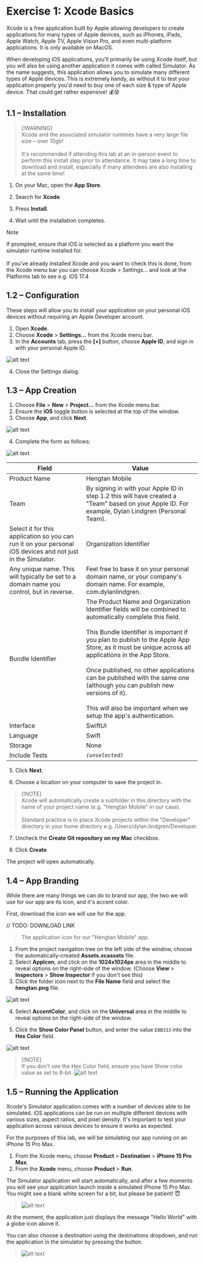 # Exercise 1: Xcode Basics
Xcode is a free application built by Apple allowing developers to create applications for many types of Apple devices, such as iPhones, iPads, Apple Watch, Apple TV, Apple Vision Pro, and even multi-platform applications. It is only available on MacOS.

When developing iOS applications, you'll primarily be using Xcode itself, but you will also be using another application it comes with called Simulator. As the name suggests, this application allows you to simulate many different types of Apple devices. This is extremely handy, as without it to test your application properly you'd need to buy one of each size & type of Apple device. That could get rather expensive! 💰😰

## 1.1 – Installation
> [!WARNING]<br/>
> Xcode and the associated simulator runtimes have a very large file size – over 10gb!<br/><br/>
> It's recommended if attending this lab at an in-person event to perform this install step prior to attendance. It may take a long time to download and install, especially if many attendees are also installing at the same time!

1. On your Mac, open the **App Store**.

2. Search for **Xcode**.

3. Press **Install**.

4. Wait until the installation completes.

> [!NOTE]  
> If prompted, ensure that iOS is selected as a platform you want the simulator runtime installed for.<br/><br/>
> If you've already installed Xcode and you want to check this is done, from the Xcode menu bar you can choose Xcode > Settings... and look at the Platforms tab to see e.g. iOS 17.4

## 1.2 – Configuration
These steps will allow you to install your application on your personal iOS devices without requiring an Apple Developer account.

1. Open **Xcode**.
2. Choose **Xcode** > **Settings...** from the Xcode menu bar.
3. In the **Accounts** tab, press the **[+]** button, choose **Apple ID**, and sign in with your personal Apple ID.

![alt text](images/01-01-accounts.png "The Accounts tab in Xcode Settings showing it signed in with an Apple ID.")

4. Close the Settings dialog.

## 1.3 – App Creation
1. Choose **File** > **New** > **Project...** from the Xcode menu bar.
2. Ensure the **iOS** toggle button is selected at the top of the window.
3. Choose **App**, and click **Next**.

![alt text](images/01-02-template.png)

4. Complete the form as follows:

![alt text](images/01-03-options.png)

| Field | Value |
| --- | --- |
| Product Name | Hengtan Mobile |
| Team | By signing in with your Apple ID in step 1.2 this will have created a "Team" based on your Apple ID. For example, Dylan Lindgren (Personal Team). |
| Select it for this application so you can run it on your personal iOS devices and not just in the Simulator. | Organization Identifier |
| Any unique name. This will typically be set to a domain name you control, but in reverse. | Feel free to base it on your personal domain name, or your company's domain name. For example, com.dylanlindgren. |
| Bundle Identifier | The Product Name and Organization Identifier fields will be combined to automatically complete this field.<br/><br/>This Bundle Identifier is important if you plan to publish to the Apple App Store, as it must be unique across all applications in the App Store.<br/><br/>Once published, no other applications can be published with the same one (although you can publish new versions of it).<br/><br/>This will also be important when we setup the app's authentication. | 
| Interface | SwiftUI |
| Language | Swift |
| Storage | None |
| Include Tests | *`(unselected)`* |

5. Click **Next**.

6. Choose a location on your computer to save the project in.

> [!NOTE]<br/>
> Xcode will automatically create a subfolder in this directory with the name of your project name (e.g. "Hengtan Mobile" in our case).<br/><br/>
> Standard practice is to place Xcode projects within the "Developer" directory in your home directory e.g. /Users/dylan.lindgren/Developer.

7. Uncheck the **Create Git repository on my Mac** checkbox.

8. Click **Create**

The project will open automatically.

## 1.4 – App Branding
While there are many things we can do to brand our app, the two we will use for our app are its icon, and it's accent color.

First, download the icon we will use for the app.

// TODO: DOWNLOAD LINK

> The application icon for our "Hengtan Mobile" app.
1. From the project navigation tree on the left side of the window, choose the automatically-created **Assets.xcassets** file.
2. Select **AppIcon**, and click on the **1024x1024px** area in the middle to reveal options on the right-side of the window. (Choose **View** > **Inspectors** > **Show Inspector** if you don't see this)
3. Click the folder icon next to the **File Name** field and select the **hengtan.png** file.

![alt text](images/01-04-icon.png)

4. Select **AccentColor**, and click on the **Universal** area in the middle to reveal options on the right-side of the window.

5. Click the **Show Color Panel** button, and enter the value `E8B333` into the **Hex Color** field.

![alt text](images/01-05-color.png)

> [!NOTE]<br/>
> If you don't see the Hex Color field, ensure you have Show color value as set to 8-bit.
> ![alt text](images/01-06-colorvalues.png)

## 1.5 – Running the Application
Xcode's Simulator application comes with a number of devices able to be simulated. iOS applications can be run on multiple different devices with various sizes, aspect ratios, and pixel density. It's important to test your application across various devices to ensure it works as expected.

For the purposes of this lab, we will be simulating our app running on an iPhone 15 Pro Max.

1. From the Xcode menu, choose **Product** > **Destination** > **iPhone 15 Pro Max**.
2. From the **Xcode** menu, choose **Product** > **Run**.

The Simulator application will start automatically, and after a few moments you will see your application launch inside a simulated iPhone 15 Pro Max. You might see a blank white screen for a bit, but please be patient! 😇

> ![alt text](images/01-07-simulator.png)

At the moment, the application just displays the message "Hello World" with a globe icon above it.

You can also choose a destination using the destinations dropdown, and run the application in the simulator by pressing the  button.

> ![alt text](images/01-08-simulatorrun.png)
